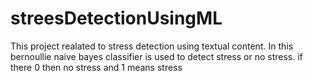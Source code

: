 # streesDetectionUsingML
This project realated to stress detection using textual content. 
In this bernoullie naive bayes classifier is used to detect stress or no stress.
if there 0 then no stress and 1 means stress
